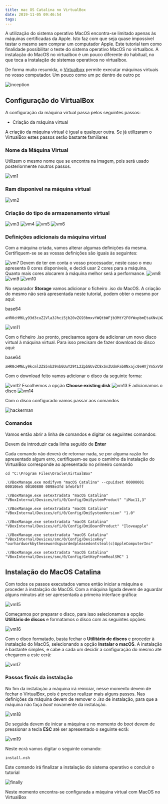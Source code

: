 ```yaml
---
title: mac OS Catalina no VirtualBox
date: 2019-11-05 09:46:54
tags:
---
```


A utilização do sistema operativo MacOS encontra-se limitado apenas às máquinas certificadas da Apple.
Isto faz com que seja quase impossivel testar o mesmo sem comprar um computador Apple.
Este tutorial tem como finalidade possibilitar o teste do sistema operativo MacOS no virtualbox.
A instalação do MacOS no virtualbox é um pouco diferente do habitual, no que toca a instalação de sistemas operativos no virtualbox.

De forma muito resumida, o [Virtualbox](https://www.virtualbox.org/) permite executar máquinas virtuais no vosso computador.
Um pouco como um pc dentro de outro pc

![inception](inception.jpg)

## Configuração do VirtualBox

A configuração da máquina virtual passa pelos seguintes passos:

* Criação da máquina virtual

A criação da máquina virtual é igual a qualquer outra.
Se já utilizaram o VirtualBox estes passos serão bastante familiares

### Nome da Máquina Virtual
Utilizem o mesmo nome que se encontra na imagem, pois será usado posteriormente noutros passos.

![vm1](vm1.jpg)

### Ram disponivel na máquina virtual
![vm2](vm2.jpg)
### Criação do tipo de armazenamento virtual
![vm3](vm3.jpg)
![vm4](vm4.jpg)
![vm5](vm5.jpg)
![vm6](vm6.jpg)

### Definições adicionais da máquina virtual
Com a máquina criada, vamos alterar algumas definições da mesma.
Certifiquem-se se as vossas definições são iguais às seguintes:

![vm7](vm7.jpg)
Devem de ter em conta o vosso processador, neste caso o meu apresenta 8 cores disponiveis, e decidi usar 2 cores para a máquina.
Quanto mais cores alocarem à máquina melhor será a performance.
![vm8](vm8.jpg)
![vm9](vm9.jpg)
![vm10](vm10.jpg)

No separador **Storage** vamos adicionar o ficheiro .iso do MacOS.
A criação do mesmo não será apresentada neste tutorial, podem obter o mesmo por aqui:

base64
```
aHR0cHM6Ly93d3cuZ2Vla3Jhci5jb20vZG93bmxvYWQtbWFjb3MtY2F0YWxpbmEtaXNvLWZvci12bXdhcmUtdmlydHVhbGJveC8=
```

![vm11](vm11.jpg)

Com o ficheiro .iso pronto, precisamos agora de adicionar um novo disco virtual à máquina virtual.
Para isso precisam de fazer download do disco aqui:

base64
```
aHR0cHM6Ly9kcml2ZS5nb29nbGUuY29tL2ZpbGUvZC8xSnZUdmFab0Nxajc0eHVjYm5xVG9XeUVWbWpTNzNGU2Qvdmlldz91c3A9c2hhcmluZw==
```

Com o download feito vamos adicionar o disco da seguinte forma:

![vm12](vm12.jpg)
Escolhemos a opção **Choose existing disk**
![vm13](vm13.jpg)
E adicionamos o disco
![vm14](vm14.jpg)

Com o disco configurado vamos passar aos comandos 

![hackerman](hackerman.png)

### Comandos

Vamos então abrir a linha de comandos e digitar os seguintes comandos:

Devem de introduzir cada linha seguido de **Enter**

Cada comando não deverá de retornar nada, se por alguma razão for apresentado algum erro, certifiquem-se que o caminho da instalação do VirtualBox corresponde ao apresentado no primeiro comando

```
cd "C:\Program Files\Oracle\VirtualBox"

.\VBoxManage.exe modifyvm "macOS Catalina" --cpuidset 00000001 000106e5 00100800 0098e3fd bfebfbff

.\VBoxManage.exe setextradata "macOS Catalina" "VBoxInternal/Devices/efi/0/Config/DmiSystemProduct" "iMac11,3"

.\VBoxManage.exe setextradata "macOS Catalina" "VBoxInternal/Devices/efi/0/Config/DmiSystemVersion" "1.0"

.\VBoxManage.exe setextradata "macOS Catalina" "VBoxInternal/Devices/efi/0/Config/DmiBoardProduct" "Iloveapple"

.\VBoxManage.exe setextradata "macOS Catalina" "VBoxInternal/Devices/smc/0/Config/DeviceKey" "ourhardworkbythesewordsguardedpleasedontsteal(c)AppleComputerInc"

.\VBoxManage.exe setextradata "macOS Catalina" "VBoxInternal/Devices/smc/0/Config/GetKeyFromRealSMC" 1
```

## Instalação do MacOS Catalina

Com todos os passos executados vamos então iniciar a máquina e proceder à instalação do MacOS.
Com a máquina ligada devem de aguardar alguns minutos até ser apresentada a primeira interface gráfica:

![vm15](vm15.jpg)

Começamos por preparar o disco, para isso selecionamos a opção **Utilitário de discos** e formatamos o disco com as seguintes opções:

![vm16](vm16.jpg)

Com o disco formatado, basta fechar o **Utilitário de discos** e proceder à instalação do MacOS, selecionando a opção **Instalar o macOS**.
A instalação é bastante simples, e cabe a cada um decidir a configuração do mesmo até chegarem a este ecrã:

![vm17](vm17.jpg)

### Passos finais da instalação

No fim da instalação a máquina irá reiniciar, nesse momento devem de fechar o VirtualBox, pois é preciso realizar mais alguns passos.
Nas definições da máquina devem de remover o *.iso* de instalação, para que a máquina não faça *boot* novamente da instalação.

![vm18](vm18.jpg)

De seguida devem de inicar a máquina e no momento do *boot* devem de pressionar a tecla **ESC** até ser apresentado o seguinte ecrã:

![vm19](vm19.jpg)

Neste ecrã vamos digitar o seguinte comando:

```
install.nsh
```

Este comando irá finalizar a instalação do sistema operativo e concluir o tutorial

![finally](finally.jpg)

Neste momento encontra-se configurada a máquina virtual com MacOS no VirtualBox